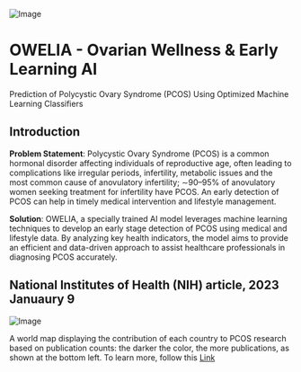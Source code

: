 ![Image](https://github.com/user-attachments/assets/1c4c86dc-0eb3-4998-9960-feb32a5535b3)
# OWELIA - Ovarian Wellness & Early Learning AI
Prediction of Polycystic Ovary Syndrome (PCOS) Using Optimized Machine Learning Classifiers
## Introduction

**Problem Statement**: Polycystic Ovary Syndrome (PCOS) is a common hormonal disorder affecting individuals of reproductive age, often leading to complications like irregular periods, infertility, metabolic issues and the most common cause of anovulatory infertility; ∼90–95% of anovulatory women seeking treatment for infertility have PCOS. An early detection of PCOS can help in timely medical intervention and lifestyle management.

**Solution**: OWELIA, a specially trained AI model leverages machine learning techniques to develop an early stage detection of PCOS using medical and lifestyle data. By analyzing key health indicators, the model aims to provide an efficient and data-driven approach to assist healthcare professionals in diagnosing PCOS accurately.

## National Institutes of Health (NIH) article, 2023 Januaury 9 
![Image](https://github.com/user-attachments/assets/a728d616-e449-4ec6-8f50-0f0485a8d725)

A world map displaying the contribution of each country to PCOS research based on publication counts: the darker the color, the more publications, as shown at the bottom left.
To learn more, follow this <a href="https://www.ncbi.nlm.nih.gov/core/lw/2.0/html/tileshop_pmc/tileshop_pmc_inline.html?title=Click%20on%20image%20to%20zoom&p=PMC3&id=9868474_fendo-13-1027945-g002.jpg">Link</a>



